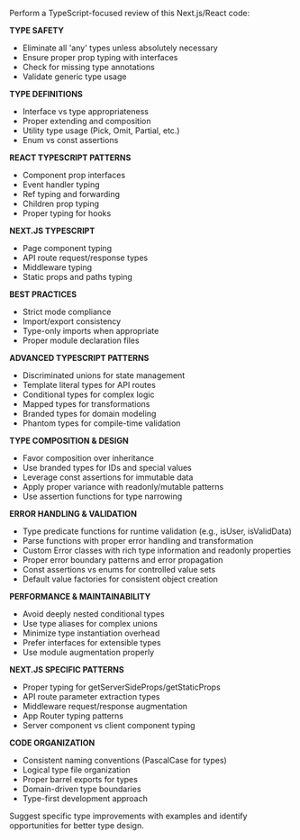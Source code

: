 Perform a TypeScript-focused review of this Next.js/React code:

**TYPE SAFETY**
- Eliminate all 'any' types unless absolutely necessary
- Ensure proper prop typing with interfaces
- Check for missing type annotations
- Validate generic type usage

**TYPE DEFINITIONS**
- Interface vs type appropriateness
- Proper extending and composition
- Utility type usage (Pick, Omit, Partial, etc.)
- Enum vs const assertions

**REACT TYPESCRIPT PATTERNS**
- Component prop interfaces
- Event handler typing
- Ref typing and forwarding
- Children prop typing
- Proper typing for hooks

**NEXT.JS TYPESCRIPT**
- Page component typing
- API route request/response types
- Middleware typing
- Static props and paths typing

**BEST PRACTICES**
- Strict mode compliance
- Import/export consistency
- Type-only imports when appropriate
- Proper module declaration files

**ADVANCED TYPESCRIPT PATTERNS**
- Discriminated unions for state management
- Template literal types for API routes
- Conditional types for complex logic
- Mapped types for transformations
- Branded types for domain modeling
- Phantom types for compile-time validation

**TYPE COMPOSITION & DESIGN**
- Favor composition over inheritance
- Use branded types for IDs and special values
- Leverage const assertions for immutable data
- Apply proper variance with readonly/mutable patterns
- Use assertion functions for type narrowing

**ERROR HANDLING & VALIDATION**
- Type predicate functions for runtime validation (e.g., isUser, isValidData)
- Parse functions with proper error handling and transformation
- Custom Error classes with rich type information and readonly properties
- Proper error boundary patterns and error propagation
- Const assertions vs enums for controlled value sets
- Default value factories for consistent object creation

**PERFORMANCE & MAINTAINABILITY**
- Avoid deeply nested conditional types
- Use type aliases for complex unions
- Minimize type instantiation overhead
- Prefer interfaces for extensible types
- Use module augmentation properly

**NEXT.JS SPECIFIC PATTERNS**
- Proper typing for getServerSideProps/getStaticProps
- API route parameter extraction types
- Middleware request/response augmentation
- App Router typing patterns
- Server component vs client component typing

**CODE ORGANIZATION**
- Consistent naming conventions (PascalCase for types)
- Logical type file organization
- Proper barrel exports for types
- Domain-driven type boundaries
- Type-first development approach

Suggest specific type improvements with examples and identify opportunities for better type design.